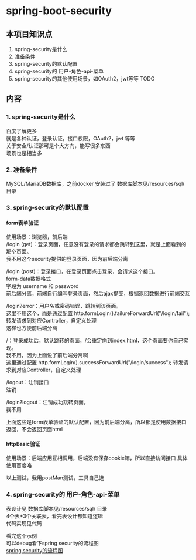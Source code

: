 # spring-boot-security


## 本项目知识点
1. spring-security是什么  
2. 准备条件  
3. spring-security的默认配置
4. spring-security的 用户-角色-api-菜单
5. spring-security的其他使用场景，如OAuth2，jwt等等 TODO 



## 内容 
### 1. spring-security是什么  
百度了解更多  
就是各种认证，登录认证，接口权限，OAuth2，jwt  等等    
关于安全/认证那可是个大方向，能写很多东西  
场景也是相当多  


### 2. 准备条件  
MySQL/MariaDB数据库，之前docker 安装过了
数据库脚本见/resources/sql/ 目录


### 3. spring-security的默认配置
#### form表单验证  
使用场景：浏览器，前后端  
/login (get)：登录页面，任意没有登录的请求都会跳转到这里，就是上面看到的那个页面。  
我不用这个security提供的登录页面，因为前后端分离  

/login (post)：登录接口，在登录页面点击登录，会请求这个接口。  
form-data数据格式  
字段为 username 和 password  
前后端分离，前端自行编写登录页面，然后ajax提交，根据返回数据进行前端交互  

/login?error：用户名或密码错误，跳转到该页面。  
这里不用这个，而是通过配置 http.formLogin().failureForwardUrl("/login/fail"); 转发请求到对应Controller，自定义处理  
这样也方便前后端分离  

/：登录成功后，默认跳转的页面，/会重定向到index.html，这个页面要你自己实现。  
我不用，因为上面说了前后端分离啊  
这里通过配置 http.formLogin().successForwardUrl("/login/success"); 转发请求到对应Controller，自定义处理  

/logout：注销接口  
注销  

/login?logout：注销成功跳转页面。  
我不用  

上面这些是form表单验证的默认配置，因为前后端分离，所以都是使用数据接口返回，不会返回页面html    


#### httpBasic验证  
使用场景：后端应用互相调用，后端没有保存cookie嘛，所以直接访问接口
具体使用百度咯   


以上测试，我用postMan测试，工具自己选  


### 4. spring-security的 用户-角色-api-菜单  
表设计见 数据库脚本见/resources/sql/ 目录  
4个表+3个关联表，看完表设计都知道逻辑  
代码实现见代码    

看完这个示例  
可以debug看下spring security的流程图  
[spring security的流程图](./README-RESOURCES/spring-security流程图.vsdx)




